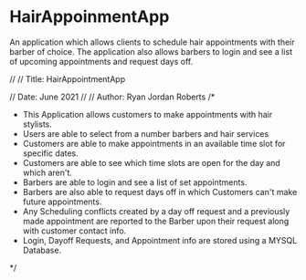 # HairAppoinmentApp
An application which allows clients to schedule hair appointments with their barber of choice. The application also allows  barbers to login and see a list of upcoming appointments and request days off.

//
// Title:           HairAppointmentApp

// Date:            June 2021
//
// Author:          Ryan Jordan Roberts
/*
 * This Application allows customers to make appointments with hair stylists.
 * Users are able to select from a number barbers and hair services
 * Customers are able to make appointments in an available time slot for specific dates.
 * Customers are able to see which time slots are open for the day and which aren't.
 * Barbers are able to login and see a list of set appointments.
 * Barbers are also able to request days off in which Customers can't make future appointments.
 * Any Scheduling conflicts created by a day off request and a previously made appointment are reported to the Barber upon their request along with customer contact info.
 * Login, Dayoff Requests, and Appointment info are stored using a MYSQL Database.

 */

